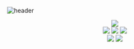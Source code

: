 ![header](https://capsule-render.vercel.app/api?type=wave&height=300&color=black)

<div id="experience" align="center">
  <img src="https://img.shields.io/badge/42-000000?style=for-the-badge&logo=42&logoColor=">
</div>

<div id="language" align="center">
  <img src="https://img.shields.io/badge/c-A8B9CC?style=for-the-badge&logo=C&logoColor="> <img src="https://img.shields.io/badge/C++-00599C?style=for-the-badge&logo=cplusplus&logoColor="> <img src="https://img.shields.io/badge/Java-007396?style=for-the-badge&logo=openjdk&logoColor=white"/>
</div>

<div id="web" align="center">
  <img src="https://img.shields.io/badge/html5-E34F26?style=for-the-badge&logo=html5&logoColor=white"/> <img src="https://img.shields.io/badge/css3-1572B6?style=for-the-badge&logo=css3&logoColor=white"/>
</div>

<!--
**highlyko17/highlyko17** is a ✨ _special_ ✨ repository because its `README.md` (this file) appears on your GitHub profile.

Here are some ideas to get you started:

- 🔭 I’m currently working on ...
- 🌱 I’m currently learning ...
- 👯 I’m looking to collaborate on ...
- 🤔 I’m looking for help with ...
- 💬 Ask me about ...
- 📫 How to reach me: ...
- 😄 Pronouns: ...
- ⚡ Fun fact: ...
-->
